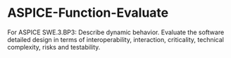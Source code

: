 # ASPICE-Function-Evaluate
For ASPICE SWE.3.BP3: Describe dynamic behavior. Evaluate the software detailed design in terms of interoperability, interaction, criticality, technical complexity, risks and testability.
